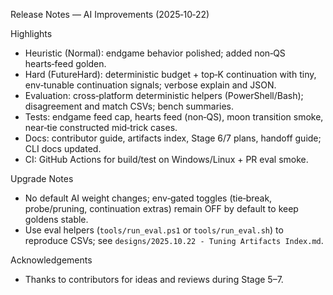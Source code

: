 Release Notes — AI Improvements (2025‑10‑22)

Highlights
- Heuristic (Normal): endgame behavior polished; added non‑QS hearts‑feed golden.
- Hard (FutureHard): deterministic budget + top‑K continuation with tiny, env‑tunable continuation signals; verbose explain and JSON.
- Evaluation: cross‑platform deterministic helpers (PowerShell/Bash); disagreement and match CSVs; bench summaries.
- Tests: endgame feed cap, hearts feed (non‑QS), moon transition smoke, near‑tie constructed mid‑trick cases.
- Docs: contributor guide, artifacts index, Stage 6/7 plans, handoff guide; CLI docs updated.
- CI: GitHub Actions for build/test on Windows/Linux + PR eval smoke.

Upgrade Notes
- No default AI weight changes; env‑gated toggles (tie‑break, probe/pruning, continuation extras) remain OFF by default to keep goldens stable.
- Use eval helpers (`tools/run_eval.ps1` or `tools/run_eval.sh`) to reproduce CSVs; see `designs/2025.10.22 - Tuning Artifacts Index.md`.

Acknowledgements
- Thanks to contributors for ideas and reviews during Stage 5–7.
